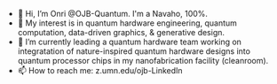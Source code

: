 - 👋 Hi, I’m Onri @OJB-Quantum. I'm a Navaho, 100%. 
- 👀 My interest is in quantum hardware engineering, quantum computation, data-driven graphics, & generative design.
- 🌱 I’m currently leading a quantum hardware team working on integratation of nature-inspired quantum hardware designs into quantum processor chips in my nanofabrication facility (cleanroom).
- 📫 How to reach me: z.umn.edu/ojb-LinkedIn 

<!---
OJB-Quantum/OJB-Quantum is a ✨ special ✨ repository because its `README.md` (this file) appears on your GitHub profile.
You can click the Preview link to take a look at your changes.
--->
